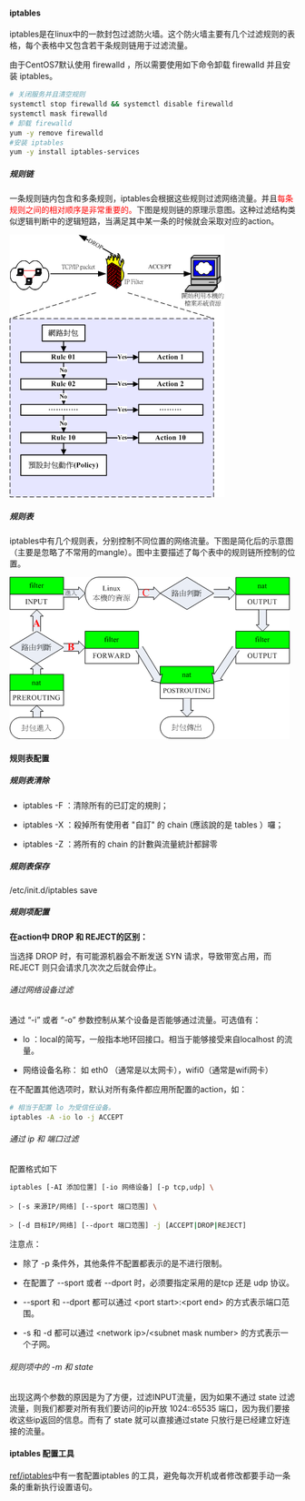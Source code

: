 #### iptables

iptables是在linux中的一款封包过滤防火墙。这个防火墙主要有几个过滤规则的表格，每个表格中又包含若干条规则链用于过滤流量。

由于CentOS7默认使用 firewalld ，所以需要使用如下命令卸载 firewalld 并且安装 iptables。

```bash
# 关闭服务并且清空规则
systemctl stop firewalld && systemctl disable firewalld
systemctl mask firewalld
# 卸载 firewalld
yum -y remove firewalld
#安装 iptables
yum -y install iptables-services
```

##### 规则链

一条规则链内包含和多条规则，iptables会根据这些规则过滤网络流量。并且<font color='red'>每条规则之间的相对顺序是非常重要的。</font>下图是规则链的原理示意图。这种过滤结构类似逻辑判断中的逻辑短路，当满足其中某一条的时候就会采取对应的action。

![](img/rule_chain.png)

##### 规则表

iptables中有几个规则表，分别控制不同位置的网络流量。下图是简化后的示意图（主要是忽略了不常用的mangle）。图中主要描述了每个表中的规则链所控制的位置。

![](img/iptables_network_stream_flowchart.gif)

#### 规则表配置

##### 规则表清除

- iptables -F ：清除所有的已訂定的規則；

- iptables -X ：殺掉所有使用者 "自訂" 的 chain (應該說的是 tables ）囉；

- iptables -Z ：將所有的 chain 的計數與流量統計都歸零

##### 规则表保存

/etc/init.d/iptables save

##### 规则项配置

**在action中 DROP 和 REJECT的区别：**

当选择 DROP 时，有可能源机器会不断发送 SYN 请求，导致带宽占用，而 REJECT 则只会请求几次次之后就会停止。

###### 通过网络设备过滤

通过 “-i” 或者 “-o” 参数控制从某个设备是否能够通过流量。可选值有：

- lo ：local的简写，一般指本地环回接口。相当于能够接受来自localhost 的流量。

- 网络设备名称： 如 eth0 （通常是以太网卡），wifi0（通常是wifi网卡）

在不配置其他选项时，默认对所有条件都应用所配置的action，如：

```bash
# 相当于配置 lo 为受信任设备。
iptables -A -io lo -j ACCEPT
```

###### 通过 ip 和 端口过滤

配置格式如下

```bash
iptables [-AI 添加位置] [-io 网络设备] [-p tcp,udp] \

> [-s 来源IP/网络] [--sport 端口范围] \

> [-d 目标IP/网络] [--dport 端口范围] -j [ACCEPT|DROP|REJECT]
```

注意点：

- 除了 -p 条件外，其他条件不配置都表示的是不进行限制。

- 在配置了 --sport 或者 --dport 时，必须要指定采用的是tcp 还是 udp 协议。

- --sport 和 --dport 都可以通过 \<port start\>:\<port end\> 的方式表示端口范围。

- -s 和 -d 都可以通过 \<network ip\>/\<subnet mask number\> 的方式表示一个子网。

###### 规则项中的 -m 和 state

出现这两个参数的原因是为了方便，过滤INPUT流量，因为如果不通过 state 过滤流量，则我们都要对所有我们要访问的ip开放 1024::65535 端口，因为我们要接收这些ip返回的信息。而有了 state 就可以直接通过state 只放行是已经建立好连接的流量。

#### iptables 配置工具

[ref/iptables](ref/iptables)中有一套配置iptables 的工具，避免每次开机或者修改都要手动一条条的重新执行设置语句。
